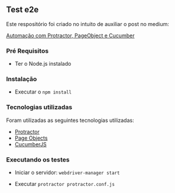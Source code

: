 ## Test e2e

Este respositório foi criado no intuito de auxiliar o post no medium:

[Automação com Protractor, PageObject e Cucumber](https://medium.com/@tuliobluz/automa%C3%A7%C3%A3o-com-protractor-pageobject-e-cucumber-122537179ab7)

### Pré Requisitos

- Ter o Node.js instalado

### Instalação

- Executar o ```npm install```

### Tecnologias utilizadas

Foram utilizadas as seguintes tecnologias utilizadas:

* [Protractor](https://www.protractortest.org/#/)
* [Page Objects](https://www.protractortest.org/#/page-objects)
* [CucumberJS](https://github.com/cucumber/cucumber-js)

### Executando os testes

- Iniciar o servidor: ```webdriver-manager start```

- Executar ```protractor protractor.conf.js```
 
